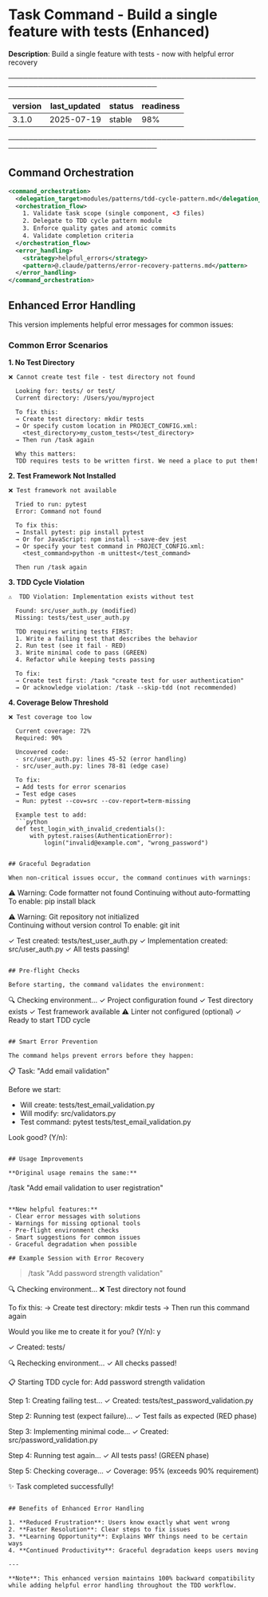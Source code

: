 # Task Command - Build a single feature with tests (Enhanced)

**Description**: Build a single feature with tests - now with helpful error recovery

────────────────────────────────────────────────────────────────────────────────

| version | last_updated | status | readiness |
|---------|--------------|--------|----------|
| 3.1.0   | 2025-07-19   | stable | 98%      |

────────────────────────────────────────────────────────────────────────────────

## Command Orchestration

```xml
<command_orchestration>
  <delegation_target>modules/patterns/tdd-cycle-pattern.md</delegation_target>
  <orchestration_flow>
    1. Validate task scope (single component, <3 files)
    2. Delegate to TDD cycle pattern module
    3. Enforce quality gates and atomic commits
    4. Validate completion criteria
  </orchestration_flow>
  <error_handling>
    <strategy>helpful_errors</strategy>
    <pattern>@.claude/patterns/error-recovery-patterns.md</pattern>
  </error_handling>
</command_orchestration>
```

## Enhanced Error Handling

This version implements helpful error messages for common issues:

### Common Error Scenarios

**1. No Test Directory**
```
❌ Cannot create test file - test directory not found

  Looking for: tests/ or test/
  Current directory: /Users/you/myproject
  
  To fix this:
  → Create test directory: mkdir tests
  → Or specify custom location in PROJECT_CONFIG.xml:
    <test_directory>my_custom_tests</test_directory>
  → Then run /task again

  Why this matters:
  TDD requires tests to be written first. We need a place to put them!
```

**2. Test Framework Not Installed**
```
❌ Test framework not available

  Tried to run: pytest
  Error: Command not found
  
  To fix this:
  → Install pytest: pip install pytest
  → Or for JavaScript: npm install --save-dev jest
  → Or specify your test command in PROJECT_CONFIG.xml:
    <test_command>python -m unittest</test_command>
    
  Then run /task again
```

**3. TDD Cycle Violation**
```
⚠️  TDD Violation: Implementation exists without test

  Found: src/user_auth.py (modified)
  Missing: tests/test_user_auth.py
  
  TDD requires writing tests FIRST:
  1. Write a failing test that describes the behavior
  2. Run test (see it fail - RED)
  3. Write minimal code to pass (GREEN)
  4. Refactor while keeping tests passing
  
  To fix:
  → Create test first: /task "create test for user authentication"
  → Or acknowledge violation: /task --skip-tdd (not recommended)
```

**4. Coverage Below Threshold**
```
❌ Test coverage too low

  Current coverage: 72%
  Required: 90%
  
  Uncovered code:
  - src/user_auth.py: lines 45-52 (error handling)
  - src/user_auth.py: lines 78-81 (edge case)
  
  To fix:
  → Add tests for error scenarios
  → Test edge cases
  → Run: pytest --cov=src --cov-report=term-missing
  
  Example test to add:
  ```python
  def test_login_with_invalid_credentials():
      with pytest.raises(AuthenticationError):
          login("invalid@example.com", "wrong_password")
  ```
```

## Graceful Degradation

When non-critical issues occur, the command continues with warnings:

```
⚠️  Warning: Code formatter not found
  Continuing without auto-formatting
  To enable: pip install black

⚠️  Warning: Git repository not initialized  
  Continuing without version control
  To enable: git init

✓ Test created: tests/test_user_auth.py
✓ Implementation created: src/user_auth.py
✓ All tests passing!
```

## Pre-flight Checks

Before starting, the command validates the environment:

```
🔍 Checking environment...
  ✓ Project configuration found
  ✓ Test directory exists
  ✓ Test framework available
  ⚠️ Linter not configured (optional)
  ✓ Ready to start TDD cycle
```

## Smart Error Prevention

The command helps prevent errors before they happen:

```
📋 Task: "Add email validation"

Before we start:
- Will create: tests/test_email_validation.py
- Will modify: src/validators.py
- Test command: pytest tests/test_email_validation.py

Look good? (Y/n):
```

## Usage Improvements

**Original usage remains the same:**
```
/task "Add email validation to user registration"
```

**New helpful features:**
- Clear error messages with solutions
- Warnings for missing optional tools
- Pre-flight environment checks
- Smart suggestions for common issues
- Graceful degradation when possible

## Example Session with Error Recovery

```
> /task "Add password strength validation"

🔍 Checking environment...
  ❌ Test directory not found
  
  To fix this:
  → Create test directory: mkdir tests
  → Then run this command again
  
  Would you like me to create it for you? (Y/n): y
  
✓ Created: tests/

🔍 Rechecking environment...
  ✓ All checks passed!

📋 Starting TDD cycle for: Add password strength validation

Step 1: Creating failing test...
✓ Created: tests/test_password_validation.py

Step 2: Running test (expect failure)...
✓ Test fails as expected (RED phase)

Step 3: Implementing minimal code...
✓ Created: src/password_validation.py

Step 4: Running test again...
✓ All tests pass! (GREEN phase)

Step 5: Checking coverage...
✓ Coverage: 95% (exceeds 90% requirement)

✨ Task completed successfully!
```

## Benefits of Enhanced Error Handling

1. **Reduced Frustration**: Users know exactly what went wrong
2. **Faster Resolution**: Clear steps to fix issues
3. **Learning Opportunity**: Explains WHY things need to be certain ways
4. **Continued Productivity**: Graceful degradation keeps users moving

---

**Note**: This enhanced version maintains 100% backward compatibility while adding helpful error handling throughout the TDD workflow.